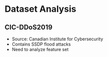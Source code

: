 ﻿# Dataset Analysis

## CIC-DDoS2019
- Source: Canadian Institute for Cybersecurity
- Contains SSDP flood attacks
- Need to analyze feature set
